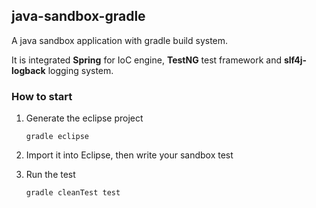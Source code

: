 ## java-sandbox-gradle

A java sandbox application with gradle build system.

It is integrated **Spring** for IoC engine, **TestNG** test framework and **slf4j-logback** logging system.


### How to start

1. Generate the eclipse project

	`gradle eclipse`

2. Import it into Eclipse, then write your sandbox test

3. Run the test

	`gradle cleanTest test`

